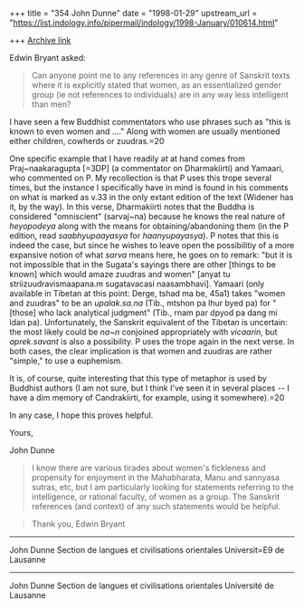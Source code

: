 +++
title = "354 John Dunne"
date = "1998-01-29"
upstream_url = "https://list.indology.info/pipermail/indology/1998-January/010614.html"

+++
[Archive link](https://list.indology.info/pipermail/indology/1998-January/010614.html)

Edwin Bryant asked:

> Can anyone point me to any references in any genre of Sanskrit texts where
> it is explicitly stated that women, as an essentialized gender group (ie
> not references to individuals) are in any way less intelligent than men?


I have seen a few Buddhist commentators who use phrases such as "this is
known to even women and ...." Along with women are usually mentioned either
children, cowherds or zuudras.=20

One specific example that I have readily at at hand comes from
Praj~naakaragupta [=3DP] (a commentator on Dharmakiirti) and Yamaari, who
commented on P. My recollection is that P uses this trope several times,
but the instance I specifically have in mind is found in his comments on
what is marked as v.33 in the only extant edition of the text (Widener has
it, by the way). In this verse, Dharmakiirti notes that the Buddha is
considered "omniscient" (sarvaj~na) because he knows the real nature of
*heyopodeya* along with the means for obtaining/abandoning them (in the P
edition, read *saabhyupaayasya* for *haanyupayasya*). P notes that this is
indeed the case, but since he wishes to leave open the possibilitiy of a
more expansive notion of what *sarva* means here, he goes on to remark:
"but it is not impossible that in the Sugata's sayings there are other
[things to be known] which would amaze zuudras and women" [anyat tu
striizuudravismaapana.m sugatavacasi naasambhavi]. Yamaari (only available
in Tibetan at this point: Derge, tshad ma be, 45a1) takes "women and
zuudras" to be an *upalak.sa.na* (Tib., mtshon pa lhur byed pa) for
"[those] who lack analytical judgment" (Tib., rnam par dpyod pa dang mi
ldan pa). Unfortunately, the Sanskrit equivalent of the Tibetan is
uncertain: the most likely could be *na~n* conjoined appropriately with
*vicaarin*, but *aprek.savant* is also a possibility. P uses the trope
again in  the next verse. In both cases, the clear implication is that
women and zuudras are rather "simple," to use a euphemism.

It is, of course, quite interesting that this type of metaphor is used by
Buddhist authors (I am not sure, but I think I've seen it in several places
-- I have a dim memory of Candrakiirti, for example, using it somewhere).=20

In any case, I hope this proves helpful.

Yours,

John Dunne

> I know there are various tirades about women's fickleness and propensity
> for enjoyment in the Mahabharata, Manu and sannyasa sutras, etc, but I am
> particularly looking for statements referring to the intelligence, or
> rational faculty, of women as a group.  The Sanskrit references (and
> context) of any such statements would be helpful.

> Thank you,  Edwin Bryant



_________________________________

John Dunne
Section de langues et civilisations orientales
Universit=E9 de Lausanne




______________________________

John Dunne
Section de langues et civilisations orientales
Université de Lausanne



